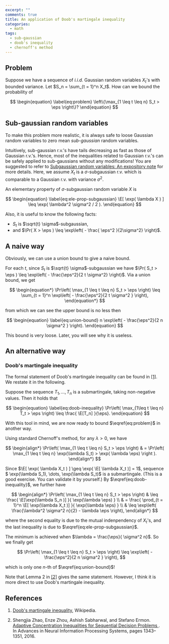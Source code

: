 ```yaml
---
excerpt: ""
comments: true
title: An application of Doob's martingale inequality
categories:
  - math
tags:
  - sub-gaussian 
  - doob's inequality
  - chernoff's method
---
```


## Problem

Suppose we have a sequence of *i.i.d.* Gaussian random variables $X_t$'s with bounded variance. Let $S_n = \sum_{t = 1}^n X_t$. How can we bound the probability of 

$$
\begin{equation} \label{eq:problem}
\left\{\max_{1 \leq t \leq n} S_t > \eps \right\}? 
\end{equation}
$$

## Sub-gaussian random variables

To make this problem more realistic, it is always safe to loose Gaussian random variables to zero mean *sub-gaussian* random variables. 

Intuitively, sub-gaussian r.v.'s have tails decreasing as fast as those of Gaussian r.v.'s. Hence, most of the inequalities related to Gaussian r.v.'s can be safely applied to sub-gaussians without any modifications! You are suggested to refer to [Subgaussian random variables: An expository note](http://www.stat.cmu.edu/~arinaldo/36788/subgaussians.pdf) for more details. Here, we assume $X_t$ is a $\sigma$-subgaussian r.v. which is comparable to a Gaussian r.v. with variance $\sigma^2$.

An elementary property of $\sigma$-subgaussian random variable $X$ is 

$$
\begin{equation} \label{eq:ele-prop-subgaussian}
\E[ \exp( \lambda X ) ] \leq \exp( \lambda^2 \sigma^2  / 2 ).
\end{equation}
$$

Also, it is useful to know the following facts:

+ $S_t$ is $\sqrt{t} \sigma$-subgaussian,
+ and $\Pr( X > \eps ) \leq \exp\left( - \frac{ \eps^2 }{2\sigma^2} \right)$.

## A naive way

Obviously, we can use a union bound to give a naive bound. 

For each $t$, since $S_t$ is $\sqrt{t} \sigma$-subgaussian we have $\Pr( S_t > \eps ) \leq \exp\left( - \frac{\eps^2}{2 t \sigma^2} \right)$. Via a union bound, we get

$$
\begin{equation*}
\Pr\left( \max_{1 \leq t \leq n} S_t > \eps \right) \leq \sum_{t = 1}^n \exp\left( - \frac{\eps^2}{2 t \sigma^2 } \right),
\end{equation*}
$$

from which we can see the upper bound is no less then 

$$
\begin{equation} \label{eq:union-bound}
n \exp\left( - \frac{\eps^2}{2 n \sigma^2 } \right).
\end{equation}
$$

This bound is very loose. Later, you will see why it is useless. 

## An alternative way

### Doob's martingale inequality

The formal statement of Doob's martingale inequality can be found in [[1]](#doob-inequality). We restate it in the following.

Suppose the sequence $T_1, \dots, T_n$ is a submartingale, taking non-negative values. Then it holds that

$$
\begin{equation} \label{eq:doob-inequality}
\Pr\left( \max_{1\leq t \leq n} T_t > \eps \right) \leq \frac{ \E[T_n] }{\eps}. 
\end{equation}
$$

With this tool in mind, we are now ready to bound $\eqref{eq:problem}$ in another way.

Using standard Chernoff's method, for any $\lambda > 0$, we have

$$
\begin{align*}
\Pr\left( \max_{1 \leq t \leq n} S_t > \eps \right) & = \Pr\left( \max_{1 \leq t \leq n} \exp(\lambda S_t) > \exp( \lambda \eps) \right ).
\end{align*}
$$

Since $\E[ \exp( \lambda X_t ) ] \geq \exp( \E[ \lambda X_t )] = 1$, sequence $ \exp(\lambda S_1), \dots, \exp(\lambda S_t)$ is a submartingale. (This is a good exercise. You can validate it by yourself.) By $\eqref{eq:doob-inequality}$, we further have  

$$
\begin{align*}
\Pr\left( \max_{1 \leq t \leq n} S_t > \eps \right) & \leq \frac{ \E[\exp(\lambda S_n )] }{ \exp(\lambda \eps) } \\
& = \frac{ \prod_{t = 1}^n \E[ \exp(\lambda X_t )] }{ \exp(\lambda \eps) } \\
& \leq \exp\left( \frac{\lambda^2 \sigma^2 n}{2} - \lambda \eps \right),
\end{align*} 
$$

where the second equality is due to the mutual indenpendency of $X_t$'s, and the last inequality is due to $\eqref{eq:ele-prop-subgaussian}$.

The minimum is achieved when $\lambda = \frac{\eps}{ \sigma^2 n}$. So we finally get

$$
\Pr\left( \max_{1 \leq t \leq n} S_t > \eps \right) \leq \exp\left( - \frac{\eps^2}{2 n \sigma^2 } \right),
$$

which is only one $n$-th of $\eqref{eq:union-bound}$!

Note that Lemma 2 in [[2]](#lemma-2) gives the same statement. However, I think it is more direct to use Doob's martingale inequality.

## References

1. <a name="doob-inequality"></a> [Doob's martingale inequality](https://en.wikipedia.org/wiki/Doob%27s_martingale_inequality), Wikipedia.

2. <a name="lemma-2"></a> Shengjia Zhao, Enze Zhou, Ashish Sabharwal, and Stefano Ermon. [Adaptive Concentration Inequalities for Sequential Decision Problems
](https://papers.nips.cc/paper/6493-adaptive-concentration-inequalities-for-sequential-decision-problems). In Advances in Neural Information Processing Systems, pages 1343–1351, 2016.
